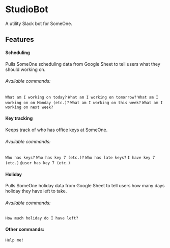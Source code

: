 # StudioBot
A utility Slack bot for SomeOne.

## Features

#### Scheduling
Pulls SomeOne scheduling data from Google Sheet to tell users what they should working on.
###### Available commands:
```What am I working on today?```
```What am I working on tomorrow?```
```What am I working on on Monday (etc.)?```
```What am I working on this week?```
```What am I working on next week?```

#### Key tracking
Keeps track of who has office keys at SomeOne.
###### Available commands:
```Who has keys?```
```Who has key 7 (etc.)?```
```Who has late keys?```
```I have key 7 (etc.)```
```@user has key 7 (etc.)```

#### Holiday
Pulls SomeOne holiday data from Google Sheet to tell users how many days holiday they have left to take.
###### Available commands:
```How much holiday do I have left?```

#### Other commands:
```Help me!```

